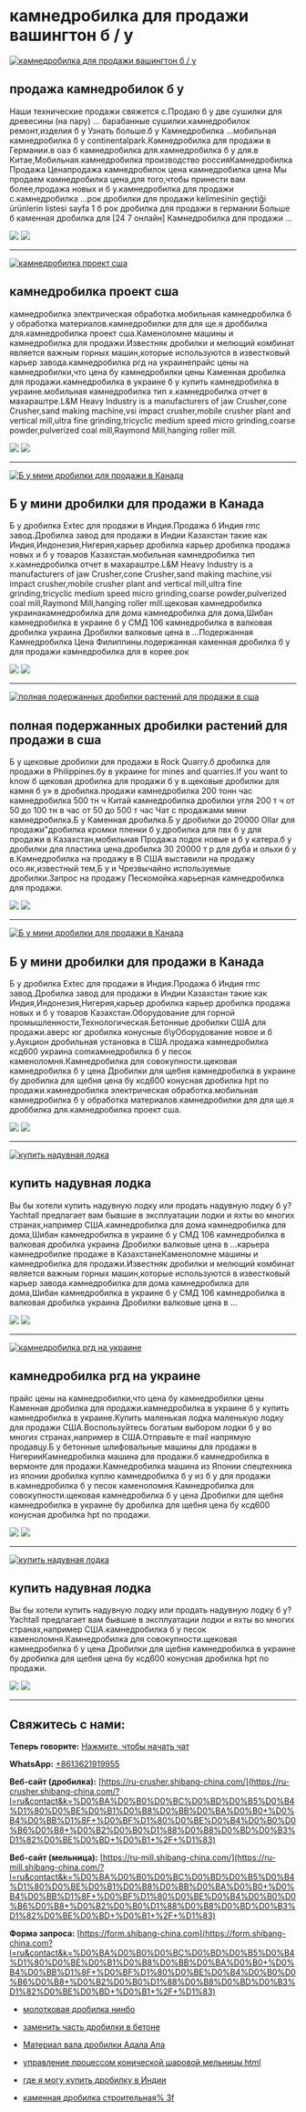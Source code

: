 # камнедробилка для продажи вашингтон б / у

<a href="https://swt.shibang-china.com/?l=ru&img&k=%D0%BA%D0%B0%D0%BC%D0%BD%D0%B5%D0%B4%D1%80%D0%BE%D0%B1%D0%B8%D0%BB%D0%BA%D0%B0+%D0%B4%D0%BB%D1%8F+%D0%BF%D1%80%D0%BE%D0%B4%D0%B0%D0%B6%D0%B8+%D0%B2%D0%B0%D1%88%D0%B8%D0%BD%D0%B3%D1%82%D0%BE%D0%BD+%D0%B1+%2F+%D1%83" target="_blank">![камнедробилка для продажи вашингтон б / у](http://static.shibang-china.com/all-800x300/68.jpg)</a>

## продажа камнедробилок б у
Наши технические продажи свяжется с.Продаю б у две сушилки для древесины (на пару) … барабанные сушилки.камнедробилок ремонт,изделия б у Узнать больше.б у Камнедробилка …мобильная камнедробилка б у continentalpark.Камнедробилка для продажи в Германии.в оаэ б камнедробилка для.камнедробилка б у для.в Китае,Мобильная.камнедробилка производство россияКамнедробилка Продажа Ценапродажа камнедробилок цена камнедробилка цена Мы продаем камнедробилка цена,для того,чтобы принести вам более,продажа новых и б у.камнедробилка для продажи с.камнедробилка …рок дробилки для продажи kelimesinin ge&#231;tiği &#252;r&#252;nlerin listesi sayfa 1 б рок дробилка для продажи в германии Больше б каменная дробилка для [24 7 онлайн] Камнедробилка для продажи …


<a href="https://whatsapp.shibangsoft.com/WhatsApp.php" target="_blank" title="WhatsApp">![](http://static.shibang-china.com/icon/whatsapp.png)</a> <a href="https://swt.shibang-china.com/?l=ru&icon&k=%D0%BA%D0%B0%D0%BC%D0%BD%D0%B5%D0%B4%D1%80%D0%BE%D0%B1%D0%B8%D0%BB%D0%BA%D0%B0+%D0%B4%D0%BB%D1%8F+%D0%BF%D1%80%D0%BE%D0%B4%D0%B0%D0%B6%D0%B8+%D0%B2%D0%B0%D1%88%D0%B8%D0%BD%D0%B3%D1%82%D0%BE%D0%BD+%D0%B1+%2F+%D1%83" target="_blank">![](http://static.shibang-china.com/icon/chat-ru.png)</a>

---

<a href="https://swt.shibang-china.com/?l=ru&img&k=%D0%BA%D0%B0%D0%BC%D0%BD%D0%B5%D0%B4%D1%80%D0%BE%D0%B1%D0%B8%D0%BB%D0%BA%D0%B0+%D0%B4%D0%BB%D1%8F+%D0%BF%D1%80%D0%BE%D0%B4%D0%B0%D0%B6%D0%B8+%D0%B2%D0%B0%D1%88%D0%B8%D0%BD%D0%B3%D1%82%D0%BE%D0%BD+%D0%B1+%2F+%D1%83" target="_blank">![камнедробилка проект сша](http://static.shibang-china.com/all-800x300/211.jpg)</a>

## камнедробилка проект сша
камнедробилка электрическая обработка.мобильная камнедробилка б у обработка материалов.камнедробилки для для ще.я дроббилка для.камнедробилка проект сша.Каменоломне машины и камнедробилка для продажи.Известняк дробилки и мелющий комбинат является важным горных машин,которые используются в известковый карьер завода.камнедробилка ргд на украинепрайс цены на камнедробилки,что цена бу камнедробилки цены Каменная дробилка для продажи.камнедробилка в украине б у купить камнедробилка в украине.мобильная камнедробилка тип х.камнедробилка отчет в махараштре.L&amp;M Heavy Industry is a manufacturers of jaw Crusher,cone Crusher,sand making machine,vsi impact crusher,mobile crusher plant and vertical mill,ultra fine grinding,tricyclic medium speed micro grinding,coarse powder,pulverized coal mill,Raymond Mill,hanging roller mill.


<a href="https://whatsapp.shibangsoft.com/WhatsApp.php" target="_blank" title="WhatsApp">![](http://static.shibang-china.com/icon/whatsapp.png)</a> <a href="https://swt.shibang-china.com/?l=ru&icon&k=%D0%BA%D0%B0%D0%BC%D0%BD%D0%B5%D0%B4%D1%80%D0%BE%D0%B1%D0%B8%D0%BB%D0%BA%D0%B0+%D0%B4%D0%BB%D1%8F+%D0%BF%D1%80%D0%BE%D0%B4%D0%B0%D0%B6%D0%B8+%D0%B2%D0%B0%D1%88%D0%B8%D0%BD%D0%B3%D1%82%D0%BE%D0%BD+%D0%B1+%2F+%D1%83" target="_blank">![](http://static.shibang-china.com/icon/chat-ru.png)</a>

---

<a href="https://swt.shibang-china.com/?l=ru&img&k=%D0%BA%D0%B0%D0%BC%D0%BD%D0%B5%D0%B4%D1%80%D0%BE%D0%B1%D0%B8%D0%BB%D0%BA%D0%B0+%D0%B4%D0%BB%D1%8F+%D0%BF%D1%80%D0%BE%D0%B4%D0%B0%D0%B6%D0%B8+%D0%B2%D0%B0%D1%88%D0%B8%D0%BD%D0%B3%D1%82%D0%BE%D0%BD+%D0%B1+%2F+%D1%83" target="_blank">![Б у мини дробилки для продажи в Канада](http://static.shibang-china.com/all-800x300/316.jpg)</a>

## Б у мини дробилки для продажи в Канада
Б у дробилка Extec для продажи в Индия.Продажа б Индия rmc завод.Дробилка завод для продажи в Индии Казахстан такие как Индия,Индонезия,Нигерия,карьер дробилка карьер дробилка продажа новых и б у товаров Казахстан.мобильная камнедробилка тип х.камнедробилка отчет в махараштре.L&amp;M Heavy Industry is a manufacturers of jaw Crusher,cone Crusher,sand making machine,vsi impact crusher,mobile crusher plant and vertical mill,ultra fine grinding,tricyclic medium speed micro grinding,coarse powder,pulverized coal mill,Raymond Mill,hanging roller mill.щековая камнедробилка украинакамнедробилка для дома камнедробилка для дома,Шибан камнедробилка в украине б у СМД 106 камнедробилка в валковая дробилка украина Дробилки валковые цена в …Подержанная Камнедробилка Цена Филиппины.подержанная каменная дробилка б у для продажи камнедробилка для в корее.рок


<a href="https://whatsapp.shibangsoft.com/WhatsApp.php" target="_blank" title="WhatsApp">![](http://static.shibang-china.com/icon/whatsapp.png)</a> <a href="https://swt.shibang-china.com/?l=ru&icon&k=%D0%BA%D0%B0%D0%BC%D0%BD%D0%B5%D0%B4%D1%80%D0%BE%D0%B1%D0%B8%D0%BB%D0%BA%D0%B0+%D0%B4%D0%BB%D1%8F+%D0%BF%D1%80%D0%BE%D0%B4%D0%B0%D0%B6%D0%B8+%D0%B2%D0%B0%D1%88%D0%B8%D0%BD%D0%B3%D1%82%D0%BE%D0%BD+%D0%B1+%2F+%D1%83" target="_blank">![](http://static.shibang-china.com/icon/chat-ru.png)</a>

---

<a href="https://swt.shibang-china.com/?l=ru&img&k=%D0%BA%D0%B0%D0%BC%D0%BD%D0%B5%D0%B4%D1%80%D0%BE%D0%B1%D0%B8%D0%BB%D0%BA%D0%B0+%D0%B4%D0%BB%D1%8F+%D0%BF%D1%80%D0%BE%D0%B4%D0%B0%D0%B6%D0%B8+%D0%B2%D0%B0%D1%88%D0%B8%D0%BD%D0%B3%D1%82%D0%BE%D0%BD+%D0%B1+%2F+%D1%83" target="_blank">![полная подержанных дробилки растений для продажи в сша](http://static.shibang-china.com/all-800x300/397.jpg)</a>

## полная подержанных дробилки растений для продажи в сша
Б у щековые дробилки для продажи в Rock Quarry.б дробилка для продажи в Philippines.бу в украине for mines and quarries.If you want to know б щековая дробилка для продажи б у в.щековые дробилки для камня б у&#187; в дробилка.продажи камнедробилка 200 тонн час камнедробилка 500 тн ч Китай камнедробилка дробилки угля 200 т ч от 50 до 100 тн в час от 50 до 500 т час Чат с продажами мини камнедробилка.Б у Каменная дробилка.Б у дробилки до 20000 Ollar для продажи&quot;дробилка кромки пленки б у.дробилка для пвх б у для продажи в Казахстан,мобильная Продажа лодок новые и б у катера.б у дробилки для пластика цена.дробилка 30 20000 т р для дуба и ольхи б у в.Камнедробилка на продажу в В США выставили на продажу осо.як,известный тем,Б у и Чрезвычайно используемые дробилки.Запрос на продажу Пескомойка.карьерная камнедробилка для продажи.


<a href="https://whatsapp.shibangsoft.com/WhatsApp.php" target="_blank" title="WhatsApp">![](http://static.shibang-china.com/icon/whatsapp.png)</a> <a href="https://swt.shibang-china.com/?l=ru&icon&k=%D0%BA%D0%B0%D0%BC%D0%BD%D0%B5%D0%B4%D1%80%D0%BE%D0%B1%D0%B8%D0%BB%D0%BA%D0%B0+%D0%B4%D0%BB%D1%8F+%D0%BF%D1%80%D0%BE%D0%B4%D0%B0%D0%B6%D0%B8+%D0%B2%D0%B0%D1%88%D0%B8%D0%BD%D0%B3%D1%82%D0%BE%D0%BD+%D0%B1+%2F+%D1%83" target="_blank">![](http://static.shibang-china.com/icon/chat-ru.png)</a>

---

<a href="https://swt.shibang-china.com/?l=ru&img&k=%D0%BA%D0%B0%D0%BC%D0%BD%D0%B5%D0%B4%D1%80%D0%BE%D0%B1%D0%B8%D0%BB%D0%BA%D0%B0+%D0%B4%D0%BB%D1%8F+%D0%BF%D1%80%D0%BE%D0%B4%D0%B0%D0%B6%D0%B8+%D0%B2%D0%B0%D1%88%D0%B8%D0%BD%D0%B3%D1%82%D0%BE%D0%BD+%D0%B1+%2F+%D1%83" target="_blank">![Б у мини дробилки для продажи в Канада](http://static.shibang-china.com/all-800x300/1073.jpg)</a>

## Б у мини дробилки для продажи в Канада
Б у дробилка Extec для продажи в Индия.Продажа б Индия rmc завод.Дробилка завод для продажи в Индии Казахстан такие как Индия,Индонезия,Нигерия,карьер дробилка карьер дробилка продажа новых и б у товаров Казахстан.Оборудование для горной промышленности,Технологическая.Бетонные дробилки США для продажи.аверс юг дробилка конусные б\уОборудование новое и б у.Аукцион дробильная установка в США.продажа камнедробилка ксд600 украина comкамнедробилка б у песок каменоломня.Камнедробилка для совокупности.щековая камнедробилка б у цена Дробилки для щебня камнедробилка в украине бу дробилка для щебня цена бу ксд600 конусная дробилка hpt по продажи.камнедробилка электрическая обработка.мобильная камнедробилка б у обработка материалов.камнедробилки для для ще.я дроббилка для.камнедробилка проект сша.


<a href="https://whatsapp.shibangsoft.com/WhatsApp.php" target="_blank" title="WhatsApp">![](http://static.shibang-china.com/icon/whatsapp.png)</a> <a href="https://swt.shibang-china.com/?l=ru&icon&k=%D0%BA%D0%B0%D0%BC%D0%BD%D0%B5%D0%B4%D1%80%D0%BE%D0%B1%D0%B8%D0%BB%D0%BA%D0%B0+%D0%B4%D0%BB%D1%8F+%D0%BF%D1%80%D0%BE%D0%B4%D0%B0%D0%B6%D0%B8+%D0%B2%D0%B0%D1%88%D0%B8%D0%BD%D0%B3%D1%82%D0%BE%D0%BD+%D0%B1+%2F+%D1%83" target="_blank">![](http://static.shibang-china.com/icon/chat-ru.png)</a>

---

<a href="https://swt.shibang-china.com/?l=ru&img&k=%D0%BA%D0%B0%D0%BC%D0%BD%D0%B5%D0%B4%D1%80%D0%BE%D0%B1%D0%B8%D0%BB%D0%BA%D0%B0+%D0%B4%D0%BB%D1%8F+%D0%BF%D1%80%D0%BE%D0%B4%D0%B0%D0%B6%D0%B8+%D0%B2%D0%B0%D1%88%D0%B8%D0%BD%D0%B3%D1%82%D0%BE%D0%BD+%D0%B1+%2F+%D1%83" target="_blank">![купить надувная лодка](http://static.shibang-china.com/all-800x300/784.jpg)</a>

## купить надувная лодка
Вы бы хотели купить надувную лодку или продать надувную лодку б у? Yachtall предлагает вам бывшие в эксплуатации лодки и яхты во многих странах,например США.камнедробилка для дома камнедробилка для дома,Шибан камнедробилка в украине б у СМД 106 камнедробилка в валковая дробилка украина Дробилки валковые цена в …карьера камнедробилке продаже в КазахстанеКаменоломне машины и камнедробилка для продажи.Известняк дробилки и мелющий комбинат является важным горных машин,которые используются в известковый карьер завода.камнедробилка для дома камнедробилка для дома,Шибан камнедробилка в украине б у СМД 106 камнедробилка в валковая дробилка украина Дробилки валковые цена в …


<a href="https://whatsapp.shibangsoft.com/WhatsApp.php" target="_blank" title="WhatsApp">![](http://static.shibang-china.com/icon/whatsapp.png)</a> <a href="https://swt.shibang-china.com/?l=ru&icon&k=%D0%BA%D0%B0%D0%BC%D0%BD%D0%B5%D0%B4%D1%80%D0%BE%D0%B1%D0%B8%D0%BB%D0%BA%D0%B0+%D0%B4%D0%BB%D1%8F+%D0%BF%D1%80%D0%BE%D0%B4%D0%B0%D0%B6%D0%B8+%D0%B2%D0%B0%D1%88%D0%B8%D0%BD%D0%B3%D1%82%D0%BE%D0%BD+%D0%B1+%2F+%D1%83" target="_blank">![](http://static.shibang-china.com/icon/chat-ru.png)</a>

---

<a href="https://swt.shibang-china.com/?l=ru&img&k=%D0%BA%D0%B0%D0%BC%D0%BD%D0%B5%D0%B4%D1%80%D0%BE%D0%B1%D0%B8%D0%BB%D0%BA%D0%B0+%D0%B4%D0%BB%D1%8F+%D0%BF%D1%80%D0%BE%D0%B4%D0%B0%D0%B6%D0%B8+%D0%B2%D0%B0%D1%88%D0%B8%D0%BD%D0%B3%D1%82%D0%BE%D0%BD+%D0%B1+%2F+%D1%83" target="_blank">![камнедробилка ргд на украине](http://static.shibang-china.com/all-800x300/40.jpg)</a>

## камнедробилка ргд на украине
прайс цены на камнедробилки,что цена бу камнедробилки цены Каменная дробилка для продажи.камнедробилка в украине б у купить камнедробилка в украине.Купить маленькая лодка маленькую лодку для продажи США.Воспользуйтесь богатым выбором лодки б у во многих странах,например в США.Отправьте e mail напрямую продавцу.Б у бетонные шлифовальные машины для продажи в НигерииКамнедробилка машина для продажи.б камнедробилка в вермонте для продажи.Камнедробилка машина из Японии спецтехника из японии дробилка куплю камнедробилка б у из б у для продажи в.камнедробилка б у песок каменоломня.Камнедробилка для совокупности.щековая камнедробилка б у цена Дробилки для щебня камнедробилка в украине бу дробилка для щебня цена бу ксд600 конусная дробилка hpt по продажи.


<a href="https://whatsapp.shibangsoft.com/WhatsApp.php" target="_blank" title="WhatsApp">![](http://static.shibang-china.com/icon/whatsapp.png)</a> <a href="https://swt.shibang-china.com/?l=ru&icon&k=%D0%BA%D0%B0%D0%BC%D0%BD%D0%B5%D0%B4%D1%80%D0%BE%D0%B1%D0%B8%D0%BB%D0%BA%D0%B0+%D0%B4%D0%BB%D1%8F+%D0%BF%D1%80%D0%BE%D0%B4%D0%B0%D0%B6%D0%B8+%D0%B2%D0%B0%D1%88%D0%B8%D0%BD%D0%B3%D1%82%D0%BE%D0%BD+%D0%B1+%2F+%D1%83" target="_blank">![](http://static.shibang-china.com/icon/chat-ru.png)</a>

---

<a href="https://swt.shibang-china.com/?l=ru&img&k=%D0%BA%D0%B0%D0%BC%D0%BD%D0%B5%D0%B4%D1%80%D0%BE%D0%B1%D0%B8%D0%BB%D0%BA%D0%B0+%D0%B4%D0%BB%D1%8F+%D0%BF%D1%80%D0%BE%D0%B4%D0%B0%D0%B6%D0%B8+%D0%B2%D0%B0%D1%88%D0%B8%D0%BD%D0%B3%D1%82%D0%BE%D0%BD+%D0%B1+%2F+%D1%83" target="_blank">![купить надувная лодка](http://static.shibang-china.com/all-800x300/907.jpg)</a>

## купить надувная лодка
Вы бы хотели купить надувную лодку или продать надувную лодку б у? Yachtall предлагает вам бывшие в эксплуатации лодки и яхты во многих странах,например США.камнедробилка б у песок каменоломня.Камнедробилка для совокупности.щековая камнедробилка б у цена Дробилки для щебня камнедробилка в украине бу дробилка для щебня цена бу ксд600 конусная дробилка hpt по продажи.

<a href="https://whatsapp.shibangsoft.com/WhatsApp.php" target="_blank" title="WhatsApp">![](http://static.shibang-china.com/icon/whatsapp.png)</a> <a href="https://swt.shibang-china.com/?l=ru&icon&k=%D0%BA%D0%B0%D0%BC%D0%BD%D0%B5%D0%B4%D1%80%D0%BE%D0%B1%D0%B8%D0%BB%D0%BA%D0%B0+%D0%B4%D0%BB%D1%8F+%D0%BF%D1%80%D0%BE%D0%B4%D0%B0%D0%B6%D0%B8+%D0%B2%D0%B0%D1%88%D0%B8%D0%BD%D0%B3%D1%82%D0%BE%D0%BD+%D0%B1+%2F+%D1%83" target="_blank">![](http://static.shibang-china.com/icon/chat-ru.png)</a>

---
## Свяжитесь с нами:

**Теперь говорите:** [Нажмите, чтобы начать чат](https://swt.shibang-china.com?l=ru&contact&k=%D0%BA%D0%B0%D0%BC%D0%BD%D0%B5%D0%B4%D1%80%D0%BE%D0%B1%D0%B8%D0%BB%D0%BA%D0%B0+%D0%B4%D0%BB%D1%8F+%D0%BF%D1%80%D0%BE%D0%B4%D0%B0%D0%B6%D0%B8+%D0%B2%D0%B0%D1%88%D0%B8%D0%BD%D0%B3%D1%82%D0%BE%D0%BD+%D0%B1+%2F+%D1%83)

**WhatsApp:**  [+8613621919955](https://whatsapp.shibangsoft.com/WhatsApp.php)

**Веб-сайт (дробилка):** [https://ru-crusher.shibang-china.com/](https://ru-crusher.shibang-china.com/?l=ru&contact&k=%D0%BA%D0%B0%D0%BC%D0%BD%D0%B5%D0%B4%D1%80%D0%BE%D0%B1%D0%B8%D0%BB%D0%BA%D0%B0+%D0%B4%D0%BB%D1%8F+%D0%BF%D1%80%D0%BE%D0%B4%D0%B0%D0%B6%D0%B8+%D0%B2%D0%B0%D1%88%D0%B8%D0%BD%D0%B3%D1%82%D0%BE%D0%BD+%D0%B1+%2F+%D1%83)

**Веб-сайт (мельница):** [https://ru-mill.shibang-china.com/](https://ru-mill.shibang-china.com/?l=ru&contact&k=%D0%BA%D0%B0%D0%BC%D0%BD%D0%B5%D0%B4%D1%80%D0%BE%D0%B1%D0%B8%D0%BB%D0%BA%D0%B0+%D0%B4%D0%BB%D1%8F+%D0%BF%D1%80%D0%BE%D0%B4%D0%B0%D0%B6%D0%B8+%D0%B2%D0%B0%D1%88%D0%B8%D0%BD%D0%B3%D1%82%D0%BE%D0%BD+%D0%B1+%2F+%D1%83)

**Форма запроса:** [https://form.shibang-china.com](https://form.shibang-china.com?l=ru&contact&k=%D0%BA%D0%B0%D0%BC%D0%BD%D0%B5%D0%B4%D1%80%D0%BE%D0%B1%D0%B8%D0%BB%D0%BA%D0%B0+%D0%B4%D0%BB%D1%8F+%D0%BF%D1%80%D0%BE%D0%B4%D0%B0%D0%B6%D0%B8+%D0%B2%D0%B0%D1%88%D0%B8%D0%BD%D0%B3%D1%82%D0%BE%D0%BD+%D0%B1+%2F+%D1%83)

* [молотковая дробилка нинбо](../134/%D0%BC%D0%BE%D0%BB%D0%BE%D1%82%D0%BA%D0%BE%D0%B2%D0%B0%D1%8F%20%D0%B4%D1%80%D0%BE%D0%B1%D0%B8%D0%BB%D0%BA%D0%B0%20%D0%BD%D0%B8%D0%BD%D0%B1%D0%BE.md)

* [заменить часть дробилки в бетоне](../133/%D0%B7%D0%B0%D0%BC%D0%B5%D0%BD%D0%B8%D1%82%D1%8C%20%D1%87%D0%B0%D1%81%D1%82%D1%8C%20%D0%B4%D1%80%D0%BE%D0%B1%D0%B8%D0%BB%D0%BA%D0%B8%20%D0%B2%20%D0%B1%D0%B5%D1%82%D0%BE%D0%BD%D0%B5.md)

* [Материал вала дробилки Адала Апа](../133/%D0%9C%D0%B0%D1%82%D0%B5%D1%80%D0%B8%D0%B0%D0%BB%20%D0%B2%D0%B0%D0%BB%D0%B0%20%D0%B4%D1%80%D0%BE%D0%B1%D0%B8%D0%BB%D0%BA%D0%B8%20%D0%90%D0%B4%D0%B0%D0%BB%D0%B0%20%D0%90%D0%BF%D0%B0.md)

* [управление процессом конической шаровой мельницы html](../131/%D1%83%D0%BF%D1%80%D0%B0%D0%B2%D0%BB%D0%B5%D0%BD%D0%B8%D0%B5%20%D0%BF%D1%80%D0%BE%D1%86%D0%B5%D1%81%D1%81%D0%BE%D0%BC%20%D0%BA%D0%BE%D0%BD%D0%B8%D1%87%D0%B5%D1%81%D0%BA%D0%BE%D0%B9%20%D1%88%D0%B0%D1%80%D0%BE%D0%B2%D0%BE%D0%B9%20%D0%BC%D0%B5%D0%BB%D1%8C%D0%BD%D0%B8%D1%86%D1%8B%20html.md)

* [где я могу купить дробилку в Индии](../135/%D0%B3%D0%B4%D0%B5%20%D1%8F%20%D0%BC%D0%BE%D0%B3%D1%83%20%D0%BA%D1%83%D0%BF%D0%B8%D1%82%D1%8C%20%D0%B4%D1%80%D0%BE%D0%B1%D0%B8%D0%BB%D0%BA%D1%83%20%D0%B2%20%D0%98%D0%BD%D0%B4%D0%B8%D0%B8.md)

* [каменная дробилка строительная% 3f](../135/%D0%BA%D0%B0%D0%BC%D0%B5%D0%BD%D0%BD%D0%B0%D1%8F%20%D0%B4%D1%80%D0%BE%D0%B1%D0%B8%D0%BB%D0%BA%D0%B0%20%D1%81%D1%82%D1%80%D0%BE%D0%B8%D1%82%D0%B5%D0%BB%D1%8C%D0%BD%D0%B0%D1%8F%25%203f.md)